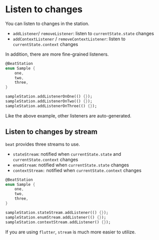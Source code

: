 # Listen to changes

You can listen to changes in the station.&#x20;

* `addListener`/ `removeListener`: listen to `currentState.state` changes
* `addContextListener` / `removeContextListener`: listen to `currentState.context` changes

In addition, there are more fine-grained listeners.&#x20;

```dart
@BeatStation
enum Sample {
    one,
    two,
    three,
}

sampleStation.addListenerOnOne(() {});
sampleStation.addListenerOnTwo(() {});
sampleStation.addListenerOnThree(() {});
```

Like the above example, other listeners are auto-generated.&#x20;

## Listen to changes by stream

`beat` provides three streams to use.&#x20;

* `stateStream`: notified when `currentState.state` and `currentState.context` changes
* `enumStream`: notified when `currentState.state` changes
* `contextStream:` notified when `currentState.context` changes

```dart
@BeatStation
enum Sample {
    one,
    two,
    three,
}

sampleStation.stateStream.addListener(() {});
sampleStation.enumStream.addListener(() {});
sampleStation.contextStream.addListener() {});
```

If you are using `flutter`, `stream` is much more easier to utilize.&#x20;
